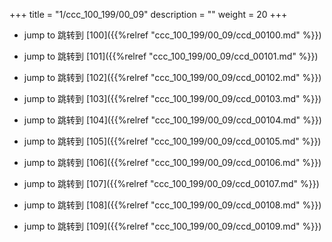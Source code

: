 +++
title = "1/ccc_100_199/00_09"
description = ""
weight = 20
+++

* jump to 跳转到 [100]({{%relref "ccc_100_199/00_09/ccd_00100.md" %}})

* jump to 跳转到 [101]({{%relref "ccc_100_199/00_09/ccd_00101.md" %}})

* jump to 跳转到 [102]({{%relref "ccc_100_199/00_09/ccd_00102.md" %}})

* jump to 跳转到 [103]({{%relref "ccc_100_199/00_09/ccd_00103.md" %}})

* jump to 跳转到 [104]({{%relref "ccc_100_199/00_09/ccd_00104.md" %}})

* jump to 跳转到 [105]({{%relref "ccc_100_199/00_09/ccd_00105.md" %}})

* jump to 跳转到 [106]({{%relref "ccc_100_199/00_09/ccd_00106.md" %}})

* jump to 跳转到 [107]({{%relref "ccc_100_199/00_09/ccd_00107.md" %}})

* jump to 跳转到 [108]({{%relref "ccc_100_199/00_09/ccd_00108.md" %}})

* jump to 跳转到 [109]({{%relref "ccc_100_199/00_09/ccd_00109.md" %}})

